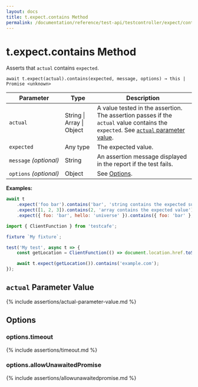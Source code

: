 ```yaml
---
layout: docs
title: t.expect.contains Method
permalink: /documentation/reference/test-api/testcontroller/expect/contains.html
---
```

# t.expect.contains Method

Asserts that `actual` contains `expected`.

```text
await t.expect(actual).contains(expected, message, options) → this | Promise <unknown>
```

Parameter              | Type                                              | Description
---------------------- | ------------------------------------------------- | ------------------------------------------------------------------------------------------------------------------
`actual`             | String &#124; Array &#124; Object | A value tested in the assertion. The assertion passes if the `actual` value contains the `expected`. See [`actual` parameter value](#actual-parameter-value).
`expected`             | Any type | The expected value.
`message`&#160;*(optional)* | String   | An assertion message displayed in the report if the test fails.
`options`&#160;*(optional)* | Object   | See [Options](#options).

**Examples:**

```js
await t
    .expect('foo bar').contains('bar', 'string contains the expected substring')
    .expect([1, 2, 3]).contains(2, 'array contains the expected value')
    .expect({ foo: 'bar', hello: 'universe' }).contains({ foo: 'bar' }, 'object contains the expected property');
```

```js
import { ClientFunction } from 'testcafe';

fixture `My fixture`;

test('My test', async t => {
    const getLocation = ClientFunction(() => document.location.href.toString());

    await t.expect(getLocation()).contains('example.com');
});
```

## `actual` Parameter Value

{% include assertions/actual-parameter-value.md %}

## Options

### options.timeout

{% include assertions/timeout.md %}

### options.allowUnawaitedPromise

{% include assertions/allowunawaitedpromise.md %}
